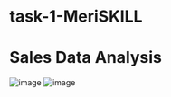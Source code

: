 # task-1-MeriSKILL
# Sales Data Analysis
![image](https://github.com/narthana02/task-1-MeriSKILL/assets/139104204/3461bd0b-c652-45d3-a463-89ac39729d41)
![image](https://github.com/narthana02/task-1-MeriSKILL/assets/139104204/104fa529-5a0b-47a2-a22c-6ce9409f6c9a)


